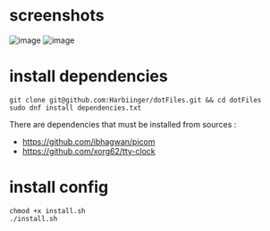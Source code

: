 # screenshots
![image](https://user-images.githubusercontent.com/55398594/201157254-998827f5-077c-4230-a34a-cbcbc9ec25d4.png)
![image](https://user-images.githubusercontent.com/55398594/201157642-49176744-58fe-4b24-bbdc-de56e39bc21d.png)

# install dependencies
```
git clone git@github.com:Harbiinger/dotFiles.git && cd dotFiles
sudo dnf install dependencies.txt
```
There are dependencies that must be installed from sources :
 - https://github.com/ibhagwan/picom
 - https://github.com/xorg62/tty-clock

# install config
```
chmod +x install.sh
./install.sh
```
